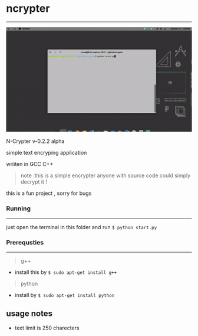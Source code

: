 #  ncrypter
---
![demo](demo-new.gif)

N-Crypter v-0.2.2 alpha

simple text encryping application

wriiten in GCC C++

    
> note :this is a simple encrypter anyone with source code could simply decrypt it !

this is a fun project , sorry for bugs 
### Running
---
just open the terminal in this folder and run ```$ python start.py```

### Prerequsties
---
> g++ 
-  install this by 
```$ sudo apt-get install g++ ```
> python
- install by
```$ sudo apt-get install python```

## usage notes
  * text limit is 250 charecters 
